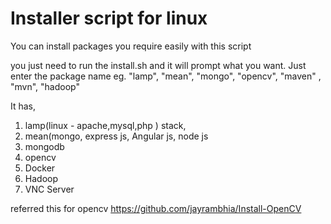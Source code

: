 # Installer script for linux

You can install packages you require easily with this script

you just need to run the install.sh and it will prompt what you want.
Just enter the package name eg. "lamp", "mean", "mongo", "opencv", "maven" , "mvn", "hadoop"

It has,

1. lamp(linux - apache,mysql,php ) stack, 
2. mean(mongo, express js, Angular js, node js
3. mongodb
4. opencv
5. Docker
6. Hadoop
7. VNC Server

referred this for opencv https://github.com/jayrambhia/Install-OpenCV
